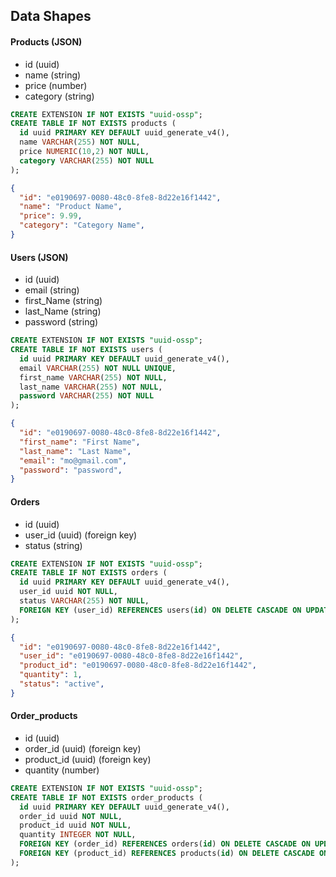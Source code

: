 ## Data Shapes
#### Products (JSON)
- id (uuid)
- name (string)
- price (number)
- category (string)
```sql
CREATE EXTENSION IF NOT EXISTS "uuid-ossp";
CREATE TABLE IF NOT EXISTS products (
  id uuid PRIMARY KEY DEFAULT uuid_generate_v4(),
  name VARCHAR(255) NOT NULL,
  price NUMERIC(10,2) NOT NULL,
  category VARCHAR(255) NOT NULL
);
```
```json
{
  "id": "e0190697-0080-48c0-8fe8-8d22e16f1442",
  "name": "Product Name",
  "price": 9.99,
  "category": "Category Name",
}
```

#### Users (JSON)
- id (uuid)
- email (string)
- first_Name (string)
- last_Name (string)
- password (string)
```sql
CREATE EXTENSION IF NOT EXISTS "uuid-ossp";
CREATE TABLE IF NOT EXISTS users (
  id uuid PRIMARY KEY DEFAULT uuid_generate_v4(),
  email VARCHAR(255) NOT NULL UNIQUE,
  first_name VARCHAR(255) NOT NULL,
  last_name VARCHAR(255) NOT NULL,
  password VARCHAR(255) NOT NULL
);
```
```json
{
  "id": "e0190697-0080-48c0-8fe8-8d22e16f1442",
  "first_name": "First Name",
  "last_name": "Last Name",
  "email": "mo@gmail.com",
  "password": "password",
}
```

#### Orders
- id (uuid)
- user_id (uuid) (foreign key)
- status (string)
```sql
CREATE EXTENSION IF NOT EXISTS "uuid-ossp";
CREATE TABLE IF NOT EXISTS orders (
  id uuid PRIMARY KEY DEFAULT uuid_generate_v4(),
  user_id uuid NOT NULL,
  status VARCHAR(255) NOT NULL,
  FOREIGN KEY (user_id) REFERENCES users(id) ON DELETE CASCADE ON UPDATE CASCADE
);
```
```json
{
  "id": "e0190697-0080-48c0-8fe8-8d22e16f1442",
  "user_id": "e0190697-0080-48c0-8fe8-8d22e16f1442",
  "product_id": "e0190697-0080-48c0-8fe8-8d22e16f1442",
  "quantity": 1,
  "status": "active",
}
```


#### Order_products
- id (uuid)
- order_id (uuid) (foreign key)
- product_id (uuid) (foreign key)
- quantity (number)
```sql
CREATE EXTENSION IF NOT EXISTS "uuid-ossp";
CREATE TABLE IF NOT EXISTS order_products (
  id uuid PRIMARY KEY DEFAULT uuid_generate_v4(),
  order_id uuid NOT NULL,
  product_id uuid NOT NULL,
  quantity INTEGER NOT NULL,
  FOREIGN KEY (order_id) REFERENCES orders(id) ON DELETE CASCADE ON UPDATE CASCADE,
  FOREIGN KEY (product_id) REFERENCES products(id) ON DELETE CASCADE ON UPDATE CASCADE
);
```




